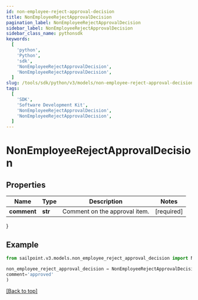 ```yaml
---
id: non-employee-reject-approval-decision
title: NonEmployeeRejectApprovalDecision
pagination_label: NonEmployeeRejectApprovalDecision
sidebar_label: NonEmployeeRejectApprovalDecision
sidebar_class_name: pythonsdk
keywords:
  [
    'python',
    'Python',
    'sdk',
    'NonEmployeeRejectApprovalDecision',
    'NonEmployeeRejectApprovalDecision',
  ]
slug: /tools/sdk/python/v3/models/non-employee-reject-approval-decision
tags:
  [
    'SDK',
    'Software Development Kit',
    'NonEmployeeRejectApprovalDecision',
    'NonEmployeeRejectApprovalDecision',
  ]
---
```


# NonEmployeeRejectApprovalDecision

## Properties

| Name        | Type    | Description                   | Notes      |
| ----------- | ------- | ----------------------------- | ---------- |
| **comment** | **str** | Comment on the approval item. | [required] |

}

## Example

```python
from sailpoint.v3.models.non_employee_reject_approval_decision import NonEmployeeRejectApprovalDecision

non_employee_reject_approval_decision = NonEmployeeRejectApprovalDecision(
comment='approved'
)

```

[[Back to top]](#)
